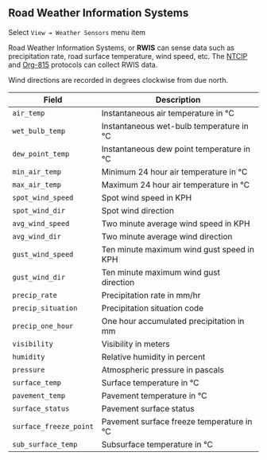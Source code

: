 ## Road Weather Information Systems

Select `View ➔ Weather Sensors` menu item

Road Weather Information Systems, or **RWIS** can sense data such as
precipitation rate, road surface temperature, wind speed, etc.  The [NTCIP]
and [Org-815] protocols can collect RWIS data.

Wind directions are recorded in degrees clockwise from due north.

Field                  | Description
-----------------------|------------------------------------
`air_temp`             | Instantaneous air temperature in ℃
`wet_bulb_temp`        | Instantaneous wet-bulb temperature in ℃
`dew_point_temp`       | Instantaneous dew point temperature in ℃
`min_air_temp`         | Minimum 24 hour air temperature in ℃
`max_air_temp`         | Maximum 24 hour air temperature in ℃
`spot_wind_speed`      | Spot wind speed in KPH
`spot_wind_dir`        | Spot wind direction
`avg_wind_speed`       | Two minute average wind speed in KPH
`avg_wind_dir`         | Two minute average wind direction
`gust_wind_speed`      | Ten minute maximum wind gust speed in KPH
`gust_wind_dir`        | Ten minute maximum wind gust direction
`precip_rate`          | Precipitation rate in mm/hr
`precip_situation`     | Precipitation situation code
`precip_one_hour`      | One hour accumulated precipitation in mm
`visibility`           | Visibility in meters
`humidity`             | Relative humidity in percent
`pressure`             | Atmospheric pressure in pascals
`surface_temp`         | Surface temperature in ℃
`pavement_temp`        | Pavement temperature in ℃
`surface_status`       | Pavement surface status
`surface_freeze_point` | Pavement surface freeze temperature in ℃
`sub_surface_temp`     | Subsurface temperature in ℃


[NTCIP]: admin_guide.html#ntcip
[ORG-815]: admin_guide.html#org815
